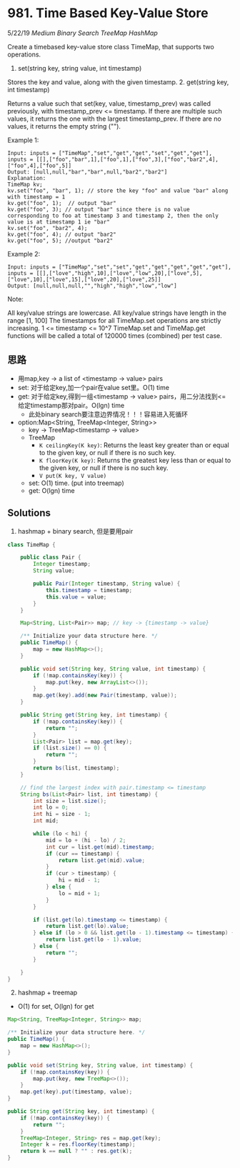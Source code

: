 # 981. Time Based Key-Value Store
5/22/19
*Medium* *Binary Search* *TreeMap* *HashMap*

Create a timebased key-value store class TimeMap, that supports two operations.

1. set(string key, string value, int timestamp)

Stores the key and value, along with the given timestamp.
2. get(string key, int timestamp)

Returns a value such that set(key, value, timestamp_prev) was called previously, with timestamp_prev <= timestamp.
If there are multiple such values, it returns the one with the largest timestamp_prev.
If there are no values, it returns the empty string ("").


Example 1:
```
Input: inputs = ["TimeMap","set","get","get","set","get","get"], inputs = [[],["foo","bar",1],["foo",1],["foo",3],["foo","bar2",4],["foo",4],["foo",5]]
Output: [null,null,"bar","bar",null,"bar2","bar2"]
Explanation:   
TimeMap kv;   
kv.set("foo", "bar", 1); // store the key "foo" and value "bar" along with timestamp = 1   
kv.get("foo", 1);  // output "bar"   
kv.get("foo", 3); // output "bar" since there is no value corresponding to foo at timestamp 3 and timestamp 2, then the only value is at timestamp 1 ie "bar"   
kv.set("foo", "bar2", 4);   
kv.get("foo", 4); // output "bar2"   
kv.get("foo", 5); //output "bar2"   
```
Example 2:
```
Input: inputs = ["TimeMap","set","set","get","get","get","get","get"], inputs = [[],["love","high",10],["love","low",20],["love",5],["love",10],["love",15],["love",20],["love",25]]
Output: [null,null,null,"","high","high","low","low"]
```

Note:

All key/value strings are lowercase.
All key/value strings have length in the range [1, 100]
The timestamps for all TimeMap.set operations are strictly increasing.
1 <= timestamp <= 10^7
TimeMap.set and TimeMap.get functions will be called a total of 120000 times (combined) per test case.

## 思路
- 用map,key -> a list of <timestamp -> value> pairs
- set: 对于给定key,加一个pair在value set里。O(1) time
- get: 对于给定key,得到一组<timestamp -> value> pairs，用二分法找到<= 给定timestamp那对pair。O(lgn) time
  - 此处binary search要注意边界情况！！！容易进入死循环
- option:Map<String, TreeMap<Integer, String>>
  - key -> TreeMap<timestamp -> value>
  - TreeMap
    - `K ceilingKey(K key)`: Returns the least key greater than or equal to the given key, or null if there is no such key.
    - `K floorKey(K key)`: Returns the greatest key less than or equal to the given key, or null if there is no such key.
    - `V put(K key, V value)`
  - set: O(1) time. (put into treemap)
  - get: O(lgn) time


## Solutions
1. hashmap + binary search, 但是要用pair
```Java
class TimeMap {

    public class Pair {
        Integer timestamp;
        String value;

        public Pair(Integer timestamp, String value) {
            this.timestamp = timestamp;
            this.value = value;
        }
    }

    Map<String, List<Pair>> map; // key -> {timestamp -> value}

    /** Initialize your data structure here. */
    public TimeMap() {
        map = new HashMap<>();
    }

    public void set(String key, String value, int timestamp) {
        if (!map.containsKey(key)) {
            map.put(key, new ArrayList<>());
        }
        map.get(key).add(new Pair(timestamp, value));
    }

    public String get(String key, int timestamp) {
        if (!map.containsKey(key)) {
            return "";
        }
        List<Pair> list = map.get(key);
        if (list.size() == 0) {
            return "";
        }
        return bs(list, timestamp);
    }

    // find the largest index with pair.timestamp <= timestamp
    String bs(List<Pair> list, int timestamp) {
        int size = list.size();
        int lo = 0;
        int hi = size - 1;
        int mid;

        while (lo < hi) {
            mid = lo + (hi - lo) / 2;
            int cur = list.get(mid).timestamp;
            if (cur == timestamp) {
                return list.get(mid).value;
            }
            if (cur > timestamp) {
                hi = mid - 1;
            } else {
                lo = mid + 1;
            }
        }

        if (list.get(lo).timestamp <= timestamp) {
            return list.get(lo).value;
        } else if (lo > 0 && list.get(lo - 1).timestamp <= timestamp) {
            return list.get(lo - 1).value;
        } else {
            return "";
        }

    }
}


```
2. hashmap + treemap
  - O(1) for set, O(lgn) for get
```Java
Map<String, TreeMap<Integer, String>> map;

/** Initialize your data structure here. */
public TimeMap() {
    map = new HashMap<>();
}

public void set(String key, String value, int timestamp) {
    if (!map.containsKey(key)) {
        map.put(key, new TreeMap<>());
    }
    map.get(key).put(timestamp, value);
}

public String get(String key, int timestamp) {
    if (!map.containsKey(key)) {
        return "";
    }
    TreeMap<Integer, String> res = map.get(key);
    Integer k = res.floorKey(timestamp);
    return k == null ? "" : res.get(k);
}
```
